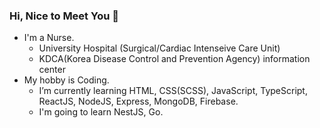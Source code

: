 ### Hi, Nice to Meet You 💖

 * I'm a Nurse. 
   - University Hospital (Surgical/Cardiac Intenseive Care Unit)
   - KDCA(Korea Disease Control and Prevention Agency) information center 
 * My hobby is Coding.
   - I’m currently learning HTML, CSS(SCSS), JavaScript, TypeScript, ReactJS, NodeJS, Express, MongoDB, Firebase.  
   - I'm going to learn  NestJS, Go.
 
<!--
**Bless34/Bless34** is a ✨ _special_ ✨ repository because its `README.md` (this file) appears on your GitHub profile.

Here are some ideas to get you started:

- 🔭 I’m currently working on ...
- 🌱 I’m currently learning ...
- 👯 I’m looking to collaborate on ...
- 🤔 I’m looking for help with ...
- 💬 Ask me about ...
- 📫 How to reach me: ...
- 😄 Pronouns: ...
- ⚡ Fun fact: ...
-->
